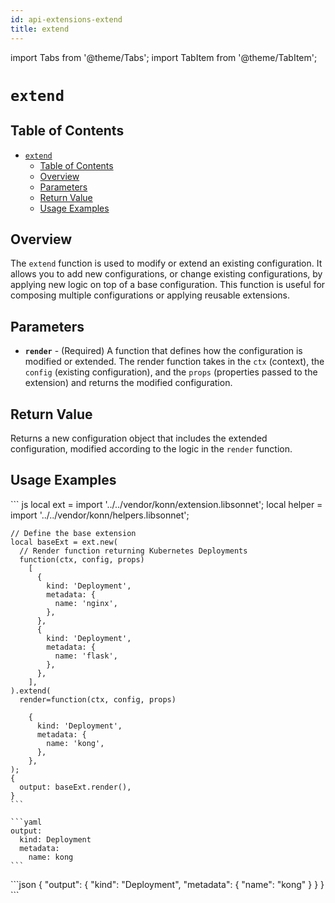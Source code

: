 ```yaml
---
id: api-extensions-extend
title: extend
---
```


import Tabs from '@theme/Tabs';
import TabItem from '@theme/TabItem';

# `extend`

## Table of Contents
- [`extend`](#extend)
  - [Table of Contents](#table-of-contents)
  - [Overview](#overview)
  - [Parameters](#parameters)
  - [Return Value](#return-value)
  - [Usage Examples](#usage-examples)

## Overview
The `extend` function is used to modify or extend an existing configuration. It allows you to add new configurations, or change existing configurations, by applying new logic on top of a base configuration. This function is useful for composing multiple configurations or applying reusable extensions.

## Parameters
- **`render`** - (Required) A function that defines how the configuration is modified or extended. The render function takes in the `ctx` (context), the `config` (existing configuration), and the `props` (properties passed to the extension) and returns the modified configuration.

## Return Value
Returns a new configuration object that includes the extended configuration, modified according to the logic in the `render` function.

## Usage Examples


<Tabs>
     <TabItem value="jsonnet" label="Jsonnet" default>
    ``` js
    local ext = import '../../vendor/konn/extension.libsonnet';
    local helper = import '../../vendor/konn/helpers.libsonnet';

    // Define the base extension
    local baseExt = ext.new(
      // Render function returning Kubernetes Deployments
      function(ctx, config, props)
        [
          {
            kind: 'Deployment',
            metadata: {
              name: 'nginx',
            },
          },
          {
            kind: 'Deployment',
            metadata: {
              name: 'flask',
            },
          },
        ],
    ).extend(
      render=function(ctx, config, props)

        {
          kind: 'Deployment',
          metadata: {
            name: 'kong',
          },
        },
    );
    {
      output: baseExt.render(),
    }
    ``` 
  </TabItem>
  <TabItem value="yaml" label="YAML Output">

    ```yaml
    output:
      kind: Deployment
      metadata:
        name: kong
    ```
  </TabItem>
  <TabItem value="json" label="JSON Output">
    ```json
    {
       "output": {
          "kind": "Deployment",
          "metadata": {
             "name": "kong"
          }
       }
    }
    ```
    </TabItem>
</Tabs>